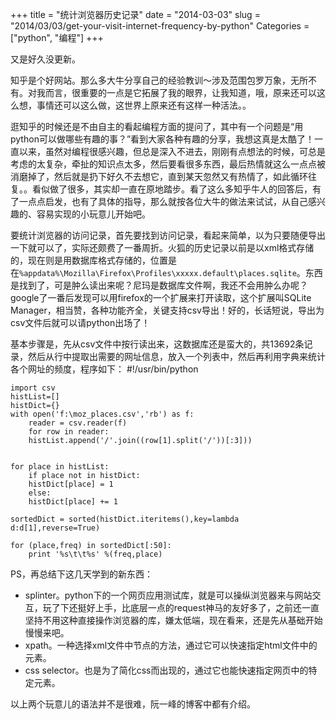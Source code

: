 +++
title = "统计浏览器历史记录"
date = "2014-03-03"
slug = "2014/03/03/get-your-visit-internet-frequency-by-python"
Categories = ["python", "编程"]
+++

又是好久没更新。

知乎是个好网站。那么多大牛分享自己的经验教训～涉及范围包罗万象，无所不有。对我而言，很重要的一点是它拓展了我的眼界，让我知道，哦，原来还可以这么想，事情还可以这么做，这世界上原来还有这样一种活法。。

逛知乎的时候还是不由自主的看起编程方面的提问了，其中有一个问题是“用python可以做哪些有趣的事？”看到大家各种有趣的分享，我想这真是太酷了！一直以来，虽然对编程很感兴趣，但总是深入不进去，刚刚有点想法的时候，可总是考虑的太复杂，牵扯的知识点太多，然后要看很多东西，最后热情就这么一点点被消磨掉了，然后就是扔下好久不去想它，直到某天忽然又有热情了，如此循环往复。。看似做了很多，其实却一直在原地踏步。看了这么多知乎牛人的回答后，有了一点点启发，也有了具体的指导，那么就按各位大牛的做法来试试，从自己感兴趣的、容易实现的小玩意儿开始吧。

要统计浏览器的访问记录，首先要找到访问记录，看起来简单，以为只要随便导出一下就可以了，实际还颇费了一番周折。火狐的历史记录以前是以xml格式存储的，现在则是用数据库格式存储的，位置是在`%appdata%\Mozilla\Firefox\Profiles\xxxxx.default\places.sqlite`。东西是找到了，可是肿么读出来呢？尼玛是数据库文件啊，我还不会用肿么办呢？google了一番后发现可以用firefox的一个扩展来打开读取，这个扩展叫SQLite Manager，相当赞，各种功能齐全，关键支持csv导出！好的，长话短说，导出为csv文件后就可以请python出场了！

基本步骤是，先从csv文件中按行读出来，这数据库还是蛮大的，共13692条记录，然后从行中提取出需要的网址信息，放入一个列表中，然后再利用字典来统计各个网址的频度，程序如下：
	#!/usr/bin/python

	import csv
	histList=[]
	histDict={}
	with open('f:\moz_places.csv','rb') as f:
	    reader = csv.reader(f)
	    for row in reader:
		histList.append('/'.join((row[1].split('/'))[:3]))


	for place in histList:
	    if place not in histDict:
		histDict[place] = 1
	    else:
		histDict[place] += 1

	sortedDict = sorted(histDict.iteritems(),key=lambda d:d[1],reverse=True)

	for (place,freq) in sortedDict[:50]:
	    print '%s\t\t%s' %(freq,place)
PS，再总结下这几天学到的新东西：

- splinter。python下的一个网页应用测试库，就是可以操纵浏览器来与网站交互，玩了下还挺好上手，比底层一点的request神马的友好多了，之前还一直坚持不用这种直接操作浏览器的库，嫌太低端，现在看来，还是先从基础开始慢慢来吧。
- xpath。一种选择xml文件中节点的方法，通过它可以快速指定html文件中的元素。
- css selector。也是为了简化css而出现的，通过它也能快速指定网页中的特定元素。

以上两个玩意儿的语法并不是很难，阮一峰的博客中都有介绍。
